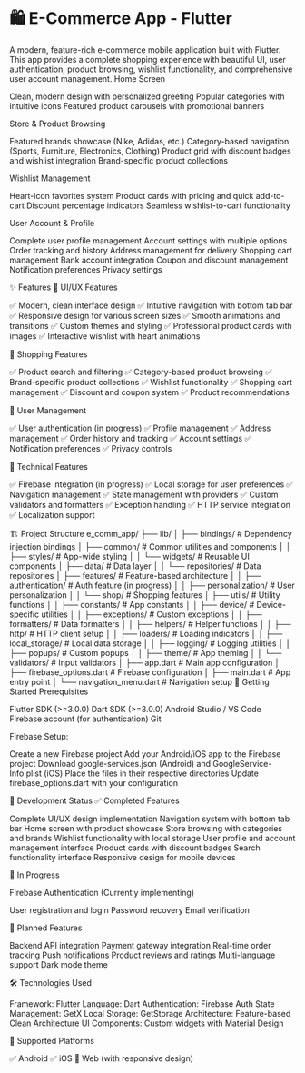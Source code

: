 # 🛍️ E-Commerce App - Flutter
A modern, feature-rich e-commerce mobile application built with Flutter. This app provides a complete shopping experience with beautiful UI, user authentication, product browsing, wishlist functionality, and comprehensive user account management.
Home Screen

Clean, modern design with personalized greeting
Popular categories with intuitive icons
Featured product carousels with promotional banners

Store & Product Browsing

Featured brands showcase (Nike, Adidas, etc.)
Category-based navigation (Sports, Furniture, Electronics, Clothing)
Product grid with discount badges and wishlist integration
Brand-specific product collections

Wishlist Management

Heart-icon favorites system
Product cards with pricing and quick add-to-cart
Discount percentage indicators
Seamless wishlist-to-cart functionality

User Account & Profile

Complete user profile management
Account settings with multiple options
Order tracking and history
Address management for delivery
Shopping cart management
Bank account integration
Coupon and discount management
Notification preferences
Privacy settings

✨ Features
🎨 UI/UX Features

✅ Modern, clean interface design
✅ Intuitive navigation with bottom tab bar
✅ Responsive design for various screen sizes
✅ Smooth animations and transitions
✅ Custom themes and styling
✅ Professional product cards with images
✅ Interactive wishlist with heart animations

🛒 Shopping Features

✅ Product search and filtering
✅ Category-based product browsing
✅ Brand-specific product collections
✅ Wishlist functionality
✅ Shopping cart management
✅ Discount and coupon system
✅ Product recommendations

👤 User Management

✅ User authentication (in progress)
✅ Profile management
✅ Address management
✅ Order history and tracking
✅ Account settings
✅ Notification preferences
✅ Privacy controls

🔧 Technical Features

✅ Firebase integration (in progress)
✅ Local storage for user preferences
✅ Navigation management
✅ State management with providers
✅ Custom validators and formatters
✅ Exception handling
✅ HTTP service integration
✅ Localization support

🏗️ Project Structure
e_comm_app/
├── lib/
│   ├── bindings/              # Dependency injection bindings
│   ├── common/               # Common utilities and components
│   │   ├── styles/           # App-wide styling
│   │   └── widgets/          # Reusable UI components
│   ├── data/                 # Data layer
│   │   └── repositories/     # Data repositories
│   ├── features/             # Feature-based architecture
│   │   ├── authentication/   # Auth feature (in progress)
│   │   ├── personalization/  # User personalization
│   │   └── shop/            # Shopping features
│   ├── utils/               # Utility functions
│   │   ├── constants/       # App constants
│   │   ├── device/          # Device-specific utilities
│   │   ├── exceptions/      # Custom exceptions
│   │   ├── formatters/      # Data formatters
│   │   ├── helpers/         # Helper functions
│   │   ├── http/           # HTTP client setup
│   │   ├── loaders/        # Loading indicators
│   │   ├── local_storage/  # Local data storage
│   │   ├── logging/        # Logging utilities
│   │   ├── popups/         # Custom popups
│   │   ├── theme/          # App theming
│   │   └── validators/     # Input validators
│   ├── app.dart            # Main app configuration
│   ├── firebase_options.dart # Firebase configuration
│   ├── main.dart           # App entry point
│   └── navigation_menu.dart # Navigation setup
🚀 Getting Started
Prerequisites

Flutter SDK (>=3.0.0)
Dart SDK (>=3.0.0)
Android Studio / VS Code
Firebase account (for authentication)
Git

Firebase Setup:

Create a new Firebase project
Add your Android/iOS app to the Firebase project
Download google-services.json (Android) and GoogleService-Info.plist (iOS)
Place the files in their respective directories
Update firebase_options.dart with your configuration

🔧 Development Status
✅ Completed Features

Complete UI/UX design implementation
Navigation system with bottom tab bar
Home screen with product showcase
Store browsing with categories and brands
Wishlist functionality with local storage
User profile and account management interface
Product cards with discount badges
Search functionality interface
Responsive design for mobile devices

🚧 In Progress

Firebase Authentication (Currently implementing)

User registration and login
Password recovery
Email verification



📅 Planned Features

Backend API integration
Payment gateway integration
Real-time order tracking
Push notifications
Product reviews and ratings
Multi-language support
Dark mode theme

🛠️ Technologies Used

Framework: Flutter
Language: Dart
Authentication: Firebase Auth
State Management: GetX
Local Storage: GetStorage
Architecture: Feature-based Clean Architecture
UI Components: Custom widgets with Material Design

📱 Supported Platforms

✅ Android
✅ iOS
🔄 Web (with responsive design)
